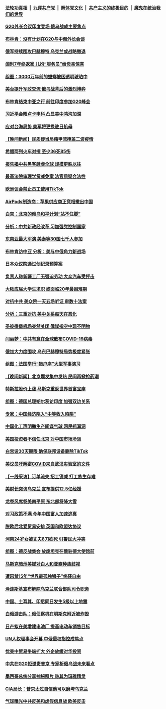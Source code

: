 ####  [法轮功真相](../../../../basic/blob/master/README.md?t=03020012) &nbsp;|&nbsp; [九评共产党](../../../../9ping.md/blob/master/README.md?t=03020012) &nbsp;|&nbsp; [解体党文化](../../../../jtdwh.md/blob/master/README.md?t=03020012)  &nbsp;|&nbsp; [共产主义的终极目的](../../../../gczydzjmd.md/blob/master/README.md?t=03020012) &nbsp;|&nbsp; [魔鬼在统治我们的世界](../../../../mgztzwmdsj.md/blob/master/README.md?t=03020012) 

#### [G20外长会议印度登场 俄乌战成主要焦点](../pages/nsc418/n13940784.md?t=03020012) 

#### [布林肯：没有计划在G20与中俄外长会谈](../pages/nsc418/n13940782.md?t=03020012) 

#### [俄军持续围攻巴赫穆特 乌克兰或战略撤退](../pages/nsc418/n13940687.md?t=03020012) 

#### [阔别7年终返家 儿扮“服务员”给母亲惊喜](../pages/nsc418/n13940535.md?t=03020012) 

#### [组图：3000万年前的螳螂被困透明琥珀中](../pages/nsc418/n13939891.md?t=03020012) 

#### [美台提升军政交流 俄乌战背后的激烈博弈](../pages/nsc418/n13940114.md?t=03020012) 

#### [布林肯结束中亚之行 前往印度参加G20峰会](../pages/nsc418/n13940653.md?t=03020012) 

#### [习近平会晤卢卡申科 凸显美中鸿沟加深](../pages/nsc418/n13940174.md?t=03020012) 

#### [应对台海局势 美军将更换驻日航母](../pages/nsc418/n13940604.md?t=03020012) 

#### [【晚间新闻】民质疑当局藉甲流掩盖二波疫情](../pages/nsc418/n13940547.md?t=03020012) 


#### [希腊两列火车对撞 至少36死85伤](../pages/nsc418/n13940491.md?t=03020012) 

#### [报告揭中共黑客肆虐全球 规模更胜以往](../pages/nsc418/n13940438.md?t=03020012) 

#### [最高法院审理学贷减免案 法官质疑合法性](../pages/nsc418/n13940132.md?t=03020012) 

#### [欧洲议会禁止员工使用TikTok](../pages/nsc418/n13940330.md?t=03020012) 

#### [AirPods制造商：苹果供应商正竞相撤出中国](../pages/nsc418/n13940125.md?t=03020012) 

#### [白宫：北京的俄乌和平计划“站不住脚”](../pages/nsc418/n13940190.md?t=03020012) 

#### [分析：中共新政经改革 习加强党控制国家](../pages/nsc418/n13939984.md?t=03020012) 

#### [东南亚最大军演 美泰等30国七千人参加](../pages/nsc418/n13940097.md?t=03020012) 

#### [布林肯访中亚 分析：美与中俄角力新战场](../pages/nsc418/n13940139.md?t=03020012) 

#### [日本众议院通过创纪录预算案](../pages/nsc418/n13940179.md?t=03020012) 

#### [负责人称新疆工厂无强迫劳动 大众汽车受抨击](../pages/nsc418/n13940089.md?t=03020012) 

#### [大陆应届大学生求职 或面临20年最困难期](../pages/nsc418/n13940043.md?t=03020012) 

#### [对抗中共 美众院一天五场听证 审数十法案](../pages/nsc418/n13940091.md?t=03020012) 

#### [分析：三重对抗 美中关系每天在恶化](../pages/nsc418/n13940095.md?t=03020012) 

#### [圣彼得堡机场突然关闭 俄媒指空中现不明物](../pages/nsc418/n13940086.md?t=03020012) 

#### [闫丽梦：中共有意在全球散布COVID-19病毒](../pages/nsc418/n13940081.md?t=03020012) 

#### [俄加大力度围攻 乌东巴赫穆特局势极度紧张](../pages/nsc418/n13940037.md?t=03020012) 

#### [组图：法国举行“猎户座”大型军事演习](../pages/nsc418/n13940016.md?t=03020012) 


#### [【晚间新闻】北京爆发集中发热 民间再掀抢药潮](../pages/nsc418/n13939979.md?t=03020012) 

#### [特斯拉股价上涨 马斯克重返世界首富宝座](../pages/nsc418/n13939921.md?t=03020012) 

#### [组图：德国总理朔尔茨访印度 加强双边关系](../pages/nsc418/n13939378.md?t=03020012) 

#### [专家：中国经济陷入“中等收入陷阱”](../pages/nsc418/n13939866.md?t=03020012) 

#### [中国化工声明撇生产间谍气球 网民抓漏洞](../pages/nsc418/n13939736.md?t=03020012) 

#### [美国投资者不信任北京 对中国市场冷淡](../pages/nsc418/n13939811.md?t=03020012) 

#### [白宫设30天期限 确保联邦设备删除TikTok](../pages/nsc418/n13939726.md?t=03020012) 

#### [美议员吁解密COVID来自武汉实验室的文件](../pages/nsc418/n13939562.md?t=03020012) 

#### [【一线采访】订单流失 招工锐减 打工族生存难](../pages/nsc418/n13939333.md?t=03020012) 

#### [美财长突访乌克兰 宣布提供12.5亿经援](../pages/nsc418/n13939563.md?t=03020012) 

#### [龙卷风席卷美南平原 东北部将降大雪](../pages/nsc418/n13939509.md?t=03020012) 

#### [对习政策不满 今年中国富人加速逃离](../pages/nsc418/n13939543.md?t=03020012) 

#### [脱欧后北爱贸易安排 英国和欧盟达协议](../pages/nsc418/n13939399.md?t=03020012) 

#### [河南24岁女被丈夫8刀砍死 引警民大冲突](../pages/nsc418/n13939491.md?t=03020012) 

#### [组图：德反战集会 放废坦克在俄驻德大使馆前](../pages/nsc418/n13939305.md?t=03020012) 

#### [马斯克暗示美媒对白人和亚裔种族歧视](../pages/nsc418/n13939492.md?t=03020012) 

#### [遭囚禁15年“世界最孤独狮子”终获自由](../pages/nsc418/n13939260.md?t=03020012) 

#### [泽连斯基宣布解除乌克兰联合部队司令职务](../pages/nsc418/n13939464.md?t=03020012) 

#### [中国、土耳其、印尼同日发生5级以上地震](../pages/nsc418/n13939363.md?t=03020012) 

#### [白俄游击队：俄侦察机在明斯克附近被炸毁](../pages/nsc418/n13939375.md?t=03020012) 



#### [日产拟在美增建电池厂 提高电动车销售目标](../pages/nsc418/n13939283.md?t=03020012) 


#### [UN人权理事会开幕 中俄侵权指控成焦点](../pages/nsc418/n13939242.md?t=03020012) 

#### [忧美中贸易争端扩大 外企放缓对华投资](../pages/nsc418/n13939110.md?t=03020012) 

#### [中共在G20拒谴责普京 专家析俄乌战未来看点](../pages/nsc418/n13936652.md?t=03020012) 

#### [墨西哥总统分享神秘照片 称其为玛雅精灵](../pages/nsc418/n13939087.md?t=03020012) 

#### [CIA局长：普京太过自信他可以磨垮乌克兰](../pages/nsc418/n13939042.md?t=03020012) 

#### [气球曝光中共反美和虚假信息战 欧美反击](../pages/nsc418/n13938863.md?t=03020012) 


